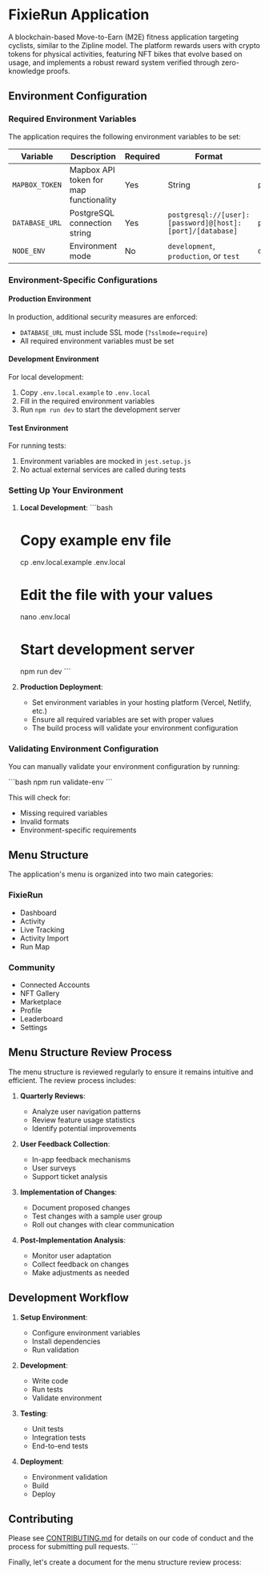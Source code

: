 # FixieRun Application

A blockchain-based Move-to-Earn (M2E) fitness application targeting cyclists, similar to the Zipline model. The platform rewards users with crypto tokens for physical activities, featuring NFT bikes that evolve based on usage, and implements a robust reward system verified through zero-knowledge proofs.

## Environment Configuration

### Required Environment Variables

The application requires the following environment variables to be set:

| Variable | Description | Required | Format | Example |
|----------|-------------|----------|--------|---------|
| `MAPBOX_TOKEN` | Mapbox API token for map functionality | Yes | String | `pk.eyJ1IjoiZXhhbXBsZXVzZXIiLCJhIjoiY2t4YW1wbGV9.ZXhhbXBsZWtleQ==` |
| `DATABASE_URL` | PostgreSQL connection string | Yes | `postgresql://[user]:[password]@[host]:[port]/[database]` | `postgresql://user:password@localhost:5432/fixierun` |
| `NODE_ENV` | Environment mode | No | `development`, `production`, or `test` | `development` |

### Environment-Specific Configurations

#### Production Environment

In production, additional security measures are enforced:

- `DATABASE_URL` must include SSL mode (`?sslmode=require`)
- All required environment variables must be set

#### Development Environment

For local development:

1. Copy `.env.local.example` to `.env.local`
2. Fill in the required environment variables
3. Run `npm run dev` to start the development server

#### Test Environment

For running tests:

1. Environment variables are mocked in `jest.setup.js`
2. No actual external services are called during tests

### Setting Up Your Environment

1. **Local Development**:
   \`\`\`bash
   # Copy example env file
   cp .env.local.example .env.local
   
   # Edit the file with your values
   nano .env.local
   
   # Start development server
   npm run dev
   \`\`\`

2. **Production Deployment**:
   - Set environment variables in your hosting platform (Vercel, Netlify, etc.)
   - Ensure all required variables are set with proper values
   - The build process will validate your environment configuration

### Validating Environment Configuration

You can manually validate your environment configuration by running:

\`\`\`bash
npm run validate-env
\`\`\`

This will check for:
- Missing required variables
- Invalid formats
- Environment-specific requirements

## Menu Structure

The application's menu is organized into two main categories:

### FixieRun
- Dashboard
- Activity
- Live Tracking
- Activity Import
- Run Map

### Community
- Connected Accounts
- NFT Gallery
- Marketplace
- Profile
- Leaderboard
- Settings

## Menu Structure Review Process

The menu structure is reviewed regularly to ensure it remains intuitive and efficient. The review process includes:

1. **Quarterly Reviews**:
   - Analyze user navigation patterns
   - Review feature usage statistics
   - Identify potential improvements

2. **User Feedback Collection**:
   - In-app feedback mechanisms
   - User surveys
   - Support ticket analysis

3. **Implementation of Changes**:
   - Document proposed changes
   - Test changes with a sample user group
   - Roll out changes with clear communication

4. **Post-Implementation Analysis**:
   - Monitor user adaptation
   - Collect feedback on changes
   - Make adjustments as needed

## Development Workflow

1. **Setup Environment**:
   - Configure environment variables
   - Install dependencies
   - Run validation

2. **Development**:
   - Write code
   - Run tests
   - Validate environment

3. **Testing**:
   - Unit tests
   - Integration tests
   - End-to-end tests

4. **Deployment**:
   - Environment validation
   - Build
   - Deploy

## Contributing

Please see [CONTRIBUTING.md](CONTRIBUTING.md) for details on our code of conduct and the process for submitting pull requests.
\`\`\`

Finally, let's create a document for the menu structure review process:
